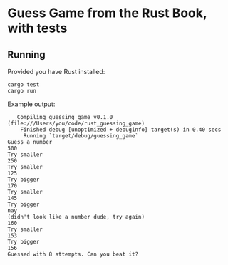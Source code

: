 
Guess Game from the Rust Book, with tests
==========================================



Running
-----------

Provided you have Rust installed:

```
cargo test
cargo run
```



Example output:

```
   Compiling guessing_game v0.1.0 (file:///Users/you/code/rust_guessing_game)
    Finished debug [unoptimized + debuginfo] target(s) in 0.40 secs
     Running `target/debug/guessing_game`
Guess a number
500
Try smaller
250
Try smaller
125
Try bigger
170
Try smaller
145
Try bigger
nay
(didn't look like a number dude, try again)
160
Try smaller
153
Try bigger
156
Guessed with 8 attempts. Can you beat it?
```
